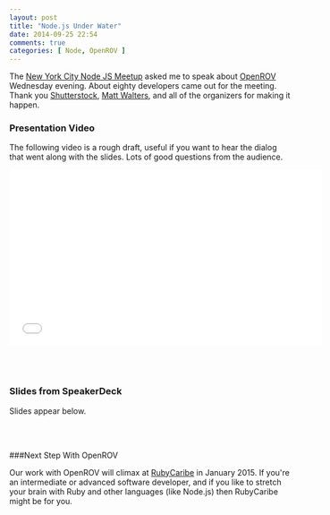 ```yaml
---
layout: post
title: "Node.js Under Water"
date: 2014-09-25 22:54
comments: true
categories: [ Node, OpenROV ]
---
```

The [New York City Node JS Meetup](http://www.meetup.com/nodejs/events/206159562) asked me to speak about [OpenROV](http://rayhightower.com/blog/2014/06/16/citizen-science-with-openrov/) Wednesday evening. About eighty developers came out for the meeting. Thank you [Shutterstock](http://shutterstock.com), [Matt Walters](https://twitter.com/mateodelnorte), and all of the organizers for making it happen. 

<!--more-->

### Presentation Video

The following video is a rough draft, useful if you want to hear the dialog that went along with the slides. Lots of good questions from the audience. 

<center><iframe width="560" height="315" src="//www.youtube.com/embed/rpvWg77EvrM?rel=0" frameborder="0" allowfullscreen></iframe></center>

&nbsp;<br/>
&nbsp;<br/>

### Slides from SpeakerDeck

Slides appear below.

<center><script async class="speakerdeck-embed" data-id="25d9158026930132408f62c99fab29cb" data-ratio="1.75" src="//speakerdeck.com/assets/embed.js"></script></center>

&nbsp;<br/>
&nbsp;<br/>

###Next Step With OpenROV

Our work with OpenROV will climax at [RubyCaribe](http://rubycaribe.com) in January 2015. If you're an intermediate or advanced software developer, and if you like to stretch your brain with Ruby and other languages (like Node.js) then RubyCaribe might be for you.

